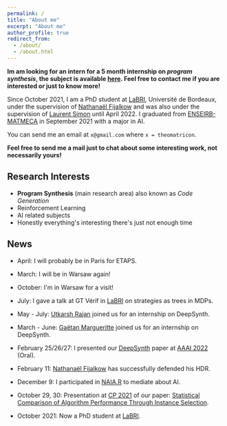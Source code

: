 ```yaml
---
permalink: /
title: "About me"
excerpt: "About me"
author_profile: true
redirect_from: 
  - /about/
  - /about.html
---
```


**Im am looking for an intern for a 5 month internship on *program synthesis*, the subject is available [here](https://theomat.github.io/files/stage.pdf).
Feel free to contact me if you are interested or just to know more!**

Since October 2021, I am a PhD student at [LaBRI][LABRI], Université de Bordeaux, under the supervision of [Nathanaël Fijalkow](https://games-automata-play.com/) and was also under the supervision of [Laurent Simon](https://www.labri.fr/perso/lsimon/) until April 2022.
I graduated from [ENSEIRB-MATMECA][ENSEIRB] in September 2021 with a major in AI.

You can send me an email at `x@gmail.com` where `x = theomatricon`.

**Feel free to send me a mail just to chat about some interesting work, not necessarily yours!**

## Research Interests

- **Program Synthesis** (main research area) also known as *Code Generation*
- Reinforcement Learning
- AI related subjects
- Honestly everything's interesting there's just not enough time

## News

- April: I will probably be in Paris for ETAPS.
- March: I will be in Warsaw again!

- October: I'm in Warsaw for a visit!
- July: I gave a talk at GT Vérif in [LaBRI][LABRI] on strategies as trees in MDPs.
- May - July: [Utkarsh Rajan](https://github.com/UtkarshRjn) joined us for an internship on DeepSynth.
- March - June: [Gaëtan Margueritte](https://github.com/gaetanmargueritte) joined us for an internship on DeepSynth.
- February 25/26/27: I presented our [DeepSynth][DeepSynth-arxiv] paper at [AAAI 2022](https://aaai.org/Conferences/AAAI-22/) (Oral).
- February 11: [Nathanaël Fijalkow](https://games-automata-play.com/) has successfully defended his HDR.
- December 9: I participated in [NAIA.R](https://forum.naia.io/) to mediate about AI.
- October 29, 30: Presentation at [CP 2021][CP21] of our paper: [Statistical Comparison of Algorithm Performance Through Instance Selection][PSEAS-paper].
- October 2021: Now a PhD student at [LaBRI][LABRI].

[ENSEIRB]: https://enseirb-matmeca.bordeaux-inp.fr/
[LABRI]: https://www.labri.fr/
[TUR]: https://www.turing.ac.uk/
[CP21]: https://cp2021.a4cp.org/
[PSEAS-paper]: https://doi.org/10.4230/LIPIcs.CP.2021.43
[PSEAS-code]: https://github.com/Theomat/PSEAS
[PSEAS-video]: https://www.youtube.com/watch?v=BO0313cajPI
[DeepSynth-arxiv]: https://arxiv.org/abs/2110.12485
[DeepSynth-code]: https://github.com/nathanael-fijalkow/DeepSynth/
